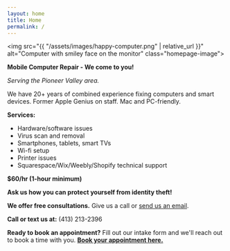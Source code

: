 ```yaml
---
layout: home
title: Home
permalink: /
---
```

<img src="{{ "/assets/images/happy-computer.png" | relative_url }}" alt="Computer with smiley face on the monitor" class="homepage-image">

**Mobile Computer Repair - We come to you!**

*Serving the Pioneer Valley area.*

We have 20+ years of combined experience fixing computers and smart devices. Former Apple Genius on staff. Mac and PC-friendly.

**Services:** 

- Hardware/software issues
- Virus scan and removal
- Smartphones, tablets, smart TVs
- Wi-fi setup
- Printer issues
- Squarespace/Wix/Weebly/Shopify technical support

**$60/hr (1-hour minimum)**

**Ask us how you can protect yourself from identity theft!**

**We offer free consultations.** Give us a call or [send us an email](hello@pvcomputerrepair.com).

**Call or text us at:** (413) 213-2396  

**Ready to book an appointment?** Fill out our intake form and we'll reach out to book a time with you. [**Book your appointment here.**]()
